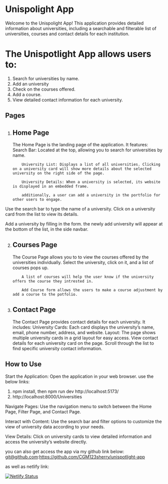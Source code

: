 # Unispolight App

Welcome to the Unispolight App! This application provides detailed information about universities, including a searchable and filterable list of universities, courses and contact details for each institution.

# The Unispotlight App allows users to:

1. Search for universities by name.
2. Add an university
3. Check on the courses offered.
4. Add a course.
5. View detailed contact information for each university.

## Pages

1.  ## Home Page

    The Home Page is the landing page of the application. It features:
    Search Bar: Located at the top, allowing you to search for universities by name.

            University List: Displays a list of all universities. Clicking on a university card will show more details about the selected university on the right side of the page.

            University Details: When a university is selected, its website is displayed in an embedded frame.

            additionally, a user can add a university in the portfolio for other users to engage.

Use the search bar to type the name of a university.
Click on a university card from the list to view its details.

Add a university by filling in the form. the newly add university will appear at the bottom of the list, in the side navbar.

2.  ## Courses Page

    The Course Page allows you to to view the courses offered by the universities individually.
    Select the university, click on it, and a list of courses pops up.

            A list of courses will help the user know if the university offers the course they intrested in.

            Add Course form allows the users to make a course adjustment by add a course to the potfolio.

3.  ## Contact Page
    The Contact Page provides contact details for each university. It includes:
    University Cards: Each card displays the university’s name, email, phone number, address, and website.
    Layout: The page shows multiple university cards in a grid layout for easy access.
    View contact details for each university card on the page.
    Scroll through the list to find specific university contact information.

## How to Use

Start the Application: Open the application in your web browser.
use the below links:

1. npm install, then npm run dev
   http://localhost:5173/
2. http://localhost:8000/Universities

Navigate Pages: Use the navigation menu to switch between the Home Page, Filter Page, and Contact Page.

Interact with Content: Use the search bar and filter options to customize the view of university data according to your needs.

View Details: Click on university cards to view detailed information and access the university’s website directly.

you can also get access the app via my github link below:
git@github.com:https://github.com/CGM123sherry/unispotlight-app

as well as netlify link:

[![Netlify Status](https://api.netlify.com/api/v1/badges/60a88909-ca7a-4d3a-98ba-91c5df0c3080/deploy-status?branch=dev)](https://app.netlify.com/sites/unispotlight-app/deploys)
